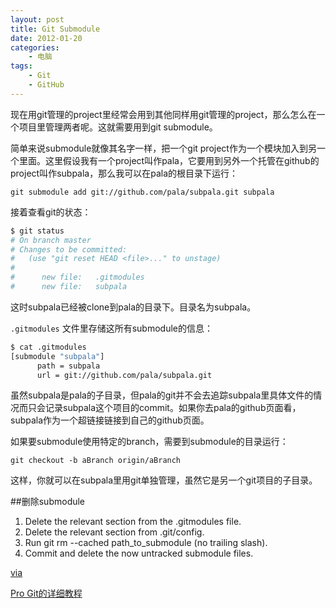 ```yaml
--- 
layout: post
title: Git Submodule
date: 2012-01-20
categories:
    - 电脑
tags:
    - Git
    - GitHub
---
```

现在用git管理的project里经常会用到其他同样用git管理的project，那么怎么在一个项目里管理两者呢。这就需要用到git submodule。

简单来说submodule就像其名字一样，把一个git project作为一个模块加入到另一个里面。这里假设我有一个project叫作pala，它要用到另外一个托管在github的project叫作subpala，那么我可以在pala的根目录下运行：

`git submodule add git://github.com/pala/subpala.git subpala`

接着查看git的状态：

```bash
$ git status
# On branch master
# Changes to be committed:
#   (use "git reset HEAD <file>..." to unstage)
#
#      new file:   .gitmodules
#      new file:   subpala
```

这时subpala已经被clone到pala的目录下。目录名为subpala。

`.gitmodules` 文件里存储这所有submodule的信息：

```bash
$ cat .gitmodules 
[submodule "subpala"]
      path = subpala
      url = git://github.com/pala/subpala.git
```

虽然subpala是pala的子目录，但pala的git并不会去追踪subpala里具体文件的情况而只会记录subpala这个项目的commit。如果你去pala的github页面看，subpala作为一个超链接链接到自己的github页面。

如果要submodule使用特定的branch，需要到submodule的目录运行：

`git checkout -b aBranch origin/aBranch`

这样，你就可以在subpala里用git单独管理，虽然它是另一个git项目的子目录。

##删除submodule
1. Delete the relevant section from the .gitmodules file.
2. Delete the relevant section from .git/config.
3. Run git rm --cached path_to_submodule (no trailing slash).
4. Commit and delete the now untracked submodule files. 

[via](http://stackoverflow.com/a/1260982/100031)

[Pro Git的详细教程](http://progit.org/book/ch6-6.html)